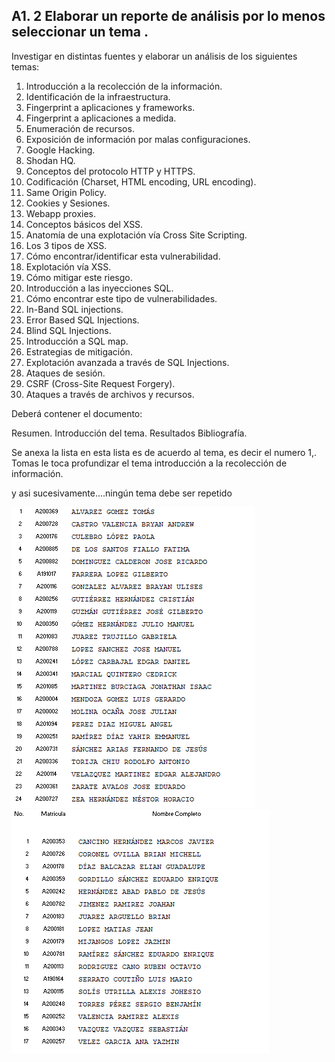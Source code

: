 ## A1. 2 Elaborar un reporte de análisis por lo menos seleccionar un tema .

Investigar en distintas fuentes y elaborar un análisis de los siguientes temas:

1. Introducción a la recolección de la información.
2. Identificación de la infraestructura.
3. Fingerprint a aplicaciones y frameworks.
4. Fingerprint a aplicaciones a medida.
5. Enumeración de recursos.
6. Exposición de información por malas configuraciones.
7. Google Hacking.
8. Shodan HQ.
9. Conceptos del protocolo HTTP y HTTPS.
10. Codificación (Charset, HTML encoding, URL encoding).
11. Same Origin Policy.
12. Cookies y Sesiones.
13. Webapp proxies.
14. Conceptos básicos del XSS.
15. Anatomía de una explotación vía Cross Site Scripting.
16. Los 3 tipos de XSS.
17. Cómo encontrar/identificar esta vulnerabilidad.
18. Explotación vía XSS.
19. Cómo mitigar este riesgo.
20. Introducción a las inyecciones SQL.
21. Cómo encontrar este tipo de vulnerabilidades.
22. In-Band SQL injections.
23. Error Based SQL Injections.
24. Blind SQL Injections.
25. Introducción a SQL map.
26. Estrategias de mitigación.
27. Explotación avanzada a través de SQL Injections.
28. Ataques de sesión.
29. CSRF (Cross-Site Request Forgery).
30. Ataques a través de archivos y recursos.

Deberá contener el documento:

Resumen.
Introducción del tema.
Resultados
Bibliografía.

Se anexa la lista en esta lista es de acuerdo al tema, es decir el numero 1,. Tomas le toca profundizar el tema introducción a la recolección de información.

y asi sucesivamente....ningún tema debe ser repetido

![lista-M](imgs/lista-M.png)
![lista-N](imgs/lista-N.png)
